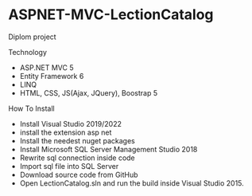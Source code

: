 # ASPNET-MVC-LectionCatalog
Diplom project

Technology
- ASP.NET MVC 5
- Entity Framework 6
- LINQ
- HTML, CSS, JS(Ajax, JQuery), Boostrap 5

How To Install
- Install Visual Studio 2019/2022
- install the extension asp net
- Install the needest nuget packages
- Install Microsoft SQL Server Management Studio 2018
- Rewrite sql connection inside code
- Import sql file into SQL Server
- Download source code from GitHub
- Open LectionCatalog.sln and run the build inside Visual Studio 2015.


